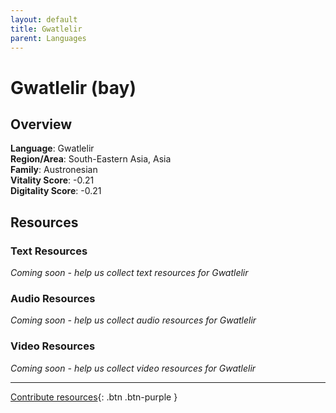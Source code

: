 ```yaml
---
layout: default
title: Gwatlelir
parent: Languages
---
```


# Gwatlelir (bay)

## Overview

**Language**: Gwatlelir  
**Region/Area**: South-Eastern Asia, Asia  
**Family**: Austronesian  
**Vitality Score**: -0.21  
**Digitality Score**: -0.21  

## Resources

### Text Resources
*Coming soon - help us collect text resources for Gwatlelir*

### Audio Resources
*Coming soon - help us collect audio resources for Gwatlelir*

### Video Resources
*Coming soon - help us collect video resources for Gwatlelir*

---

[Contribute resources](https://fairtrain.github.io/){: .btn .btn-purple }
